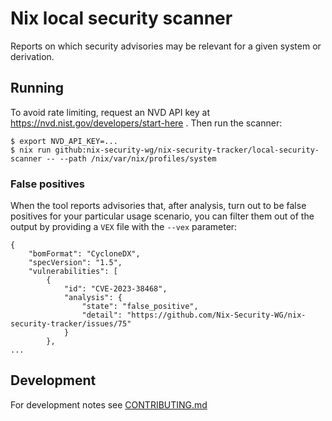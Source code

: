 # Nix local security scanner

Reports on which security advisories may be relevant for a given system or derivation.

## Running

To avoid rate limiting, request an NVD API key at https://nvd.nist.gov/developers/start-here . Then run the scanner:

```
$ export NVD_API_KEY=...
$ nix run github:nix-security-wg/nix-security-tracker/local-security-scanner -- --path /nix/var/nix/profiles/system
```

### False positives

When the tool reports advisories that, after analysis, turn out to be false
positives for your particular usage scenario, you can filter them out of the
output by providing a `VEX` file with the `--vex` parameter:

```
{
    "bomFormat": "CycloneDX",
    "specVersion": "1.5",
    "vulnerabilities": [
        {
            "id": "CVE-2023-38468",
            "analysis": {
                "state": "false_positive",
                "detail": "https://github.com/Nix-Security-WG/nix-security-tracker/issues/75"
            }
        },
...
 ```



## Development

For development notes see [CONTRIBUTING.md](./CONTRIBUTING.md)
